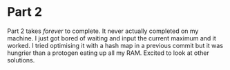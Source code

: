 # Part 2
Part 2 takes *forever* to complete. It never actually completed on my machine. I just got
bored of waiting and input the current maximum and it worked. I tried optimising it with 
a hash map in a previous commit but it was hungrier than a protogen eating up all my RAM.
Excited to look at other solutions.
